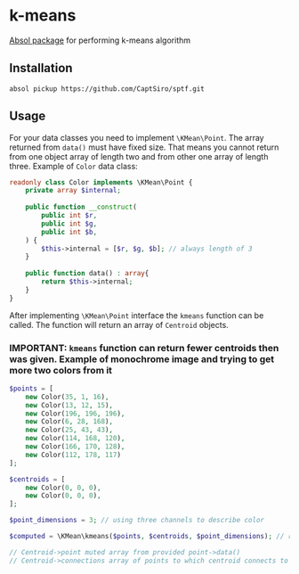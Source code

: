 # k-means

[Absol package](https://github.com/CaptSiro/absol) for performing k-means algorithm

## Installation

```shell
absol pickup https://github.com/CaptSiro/sptf.git
```

## Usage

For your data classes you need to implement `\KMean\Point`.
The array returned from `data()` must have fixed size.
That means you cannot return from one object array of length two and from other one array of length three.
Example of `Color` data class:

```php
readonly class Color implements \KMean\Point {
    private array $internal;
    
    public function __construct(
        public int $r,
        public int $g,
        public int $b,
    ) {
        $this->internal = [$r, $g, $b]; // always length of 3
    }
    
    public function data() : array{
        return $this->internal;
    }
}
```

After implementing `\KMean\Point` interface the `kmeans` function can be called.
The function will return an array of `Centroid` objects.

### IMPORTANT: `kmeans` function can return fewer centroids then was given. Example of monochrome image and trying to get more two colors from it

```php
$points = [
    new Color(35, 1, 16),
    new Color(13, 12, 15),
    new Color(196, 196, 196),
    new Color(6, 28, 168),
    new Color(25, 43, 43),
    new Color(114, 168, 120),
    new Color(166, 170, 128),
    new Color(112, 178, 117)
];

$centroids = [
    new Color(0, 0, 0),
    new Color(0, 0, 0),
];

$point_dimensions = 3; // using three channels to describe color

$computed = \KMean\kmeans($points, $centroids, $point_dimensions); // returns array of Centroid objects

// Centroid->point muted array from provided point->data()
// Centroid->connections array of points to which centroid connects to
```